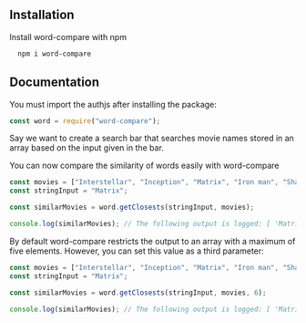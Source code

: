 
## Installation

Install word-compare with npm

```bash
  npm i word-compare
```
    
## Documentation

You must import the authjs after installing the package:

```javascript
const word = require("word-compare");
```

Say we want to create a search bar that searches movie names stored in an array based on the input given in the bar.

You can now compare the similarity of words easily with word-compare

```javascript
const movies = ["Interstellar", "Inception", "Matrix", "Iron man", "Shawshank redemption", "Matrix 2"];
const stringInput = "Matrix";

const similarMovies = word.getClosests(stringInput, movies);

console.log(similarMovies); // The following output is logged: [ 'Matrix', 'Matrix 2', 'Iron man', 'Inception', 'Interstellar']
```
By default word-compare restricts the output to an array with a maximum of five elements. However, you can set this value as a third parameter:

```javascript
const movies = ["Interstellar", "Inception", "Matrix", "Iron man", "Shawshank redemption", "Matrix 2"];
const stringInput = "Matrix";

const similarMovies = word.getClosests(stringInput, movies, 6);

console.log(similarMovies); // The following output is logged: [ 'Matrix', 'Matrix 2', 'Iron man', 'Inception', 'Interstellar', 'Shawshank redemption' ]
```